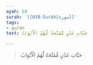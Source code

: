 ```yaml
---
ayah: 50
surah: '[[038-Surah|سورة]]'
tags:
- quran
text: جَنَّاتِ عَدْنٍ مُّفَتَّحَةً لَّهُمُ الْأَبْوَابُ

---
```

> جَنَّاتِ عَدْنٍ مُّفَتَّحَةً لَّهُمُ الْأَبْوَابُ
